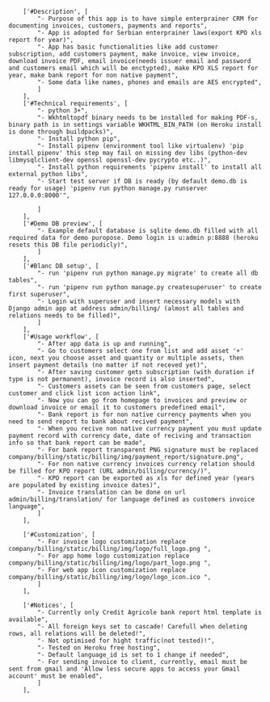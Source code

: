 		['#Description', [
			"- Purpose of this app is to have simple enterprainer CRM for documenting invoices, customers, payments and reports",
			"- App is adopted for Serbian enterprainer laws(export KPO xls report for year)",
			"- App has basic functionalities like add customer subscription, add customers payment, make invoice, view invoice, download invoice PDF, email invoice(needs issuer email and password and customers email which will be enctypted), make KPO XLS report for year, make bank report for non native payment",
			"- Some data like names, phones and emails are AES encrypted",
			]
		],
		['#Technical requirements', [
			"- python 3+",
			"- Wkhtmltopdf binary needs to be installed for making PDF-s, binary path is in settings variable WKHTML_BIN_PATH (on Heroku install is done through buildpacks)",
			"- Install python pip",
			"- Install pipenv (environment tool like virtualenv) 'pip install pipenv' this step may fail on missing dev libs (python-dev libmysqlclient-dev openssl openssl-dev pycrypto etc..)",
			"- Install python requirements 'pipenv install' to install all external python libs",
			"- Start test server if DB is ready (by default demo.db is ready for usage) 'pipenv run python manage.py runserver 127.0.0.0:8000'",
			
			]
		],
		['#Demo DB preview', [
			"- Example default database is sqlite demo.db filled with all required data for demo puropose. Demo login is u:admin p:8888 (heroku resets this DB file periodicly)",
			]
		],
		['#Blanc DB setup', [
			"- run 'pipenv run python manage.py migrate' to create all db tables",
			"- run 'pipenv run python manage.py createsuperuser' to create first superuser",
			"- Login with superuser and insert necessary models with Django admin app at address admin/billing/ (almost all tables and relations needs to be filled)",
			]
		],
		['#Usage workflow', [
			"- After app data is up and running",
			"- Go to customers select one from list and add asset '+' icon, next you choose asset and quantity or multiple assets, then insert payment details (no matter if not receved yet)",
			"- After saving customer gets subscription (with duration if type is not permanent), invoice record is also inserted",
			"- Customers assets can be seen from customers page, select customer and click list icon action link",
			"- Now you can go from homepage to invoices and preview or download invoice or email it to customers predefined email",
			"- Bank report is for non native currency payments when you need to send report to bank about recived payment",
			"- When you recive non native currency payment you must update payment record with currency date, date of reciving and transaction info so that bank report can be made",
			"- For bank report transparent PNG signature must be replaced company/billing/static/billing/img/payment_report/signature.png",
			"- For non native currency invoices currency relation should be filled for KPO report (URL admin/billing/currency/)",
			"- KPO report can be exported as xls for defined year (years are populated by existing invoice dates)",
			"- Invoice translation can be done on url admin/billing/translation/ for language defined as customers invoice language",
			]
		],	
		
		['#Customization', [
			"- For invoice logo customization replace company/billing/static/billing/img/logo/full_logo.png ",
			"- For app home logo customization replace company/billing/static/billing/img/logo/part_logo.png ",
			"- For web app icon customization replace company/billing/static/billing/img/logo/logo_icon.ico ",
			]
		],	
		
		['#Notices', [
			"- Currently only Credit Agricole bank report html template is available",
			"- All foreign keys set to cascade! Carefull when deleting rows, all relations will be deleted!",
			"- Not optimised for hight traffic(not tested)!",
			"- Tested on Heroku free hosting",
			"- Default language_id is set to 1 change if needed",
			"- For sending invoice to client, currently, email must be sent from gmail and 'Allow less secure apps to access your Gmail account' must be enabled",
			]
		],	